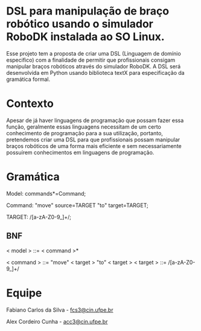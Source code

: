 # DSL para manipulação de braço robótico usando o simulador RoboDK instalada ao SO Linux.

Esse projeto tem a proposta de criar uma DSL (Linguagem de domínio especifico) com a finalidade de permitir que profissionais consigam manipular braços robóticos através do simulador RoboDK. A DSL será desenvolvida em Python usando biblioteca textX para especificação da gramática formal.

 # Contexto

Apesar de já haver linguagens de programação que possam fazer essa função, geralmente essas linguagens necessitam de um certo conhecimento de programação para a sua utilização, portanto, pretendemos criar uma DSL para que profissionais possam manipular braços robóticos de uma forma mais eficiente e sem necessariamente possuírem conhecimentos em linguagens de programação.

# Gramática

Model: commands*=Command; 

Command: "move" source=TARGET "to" target=TARGET; 

TARGET: /[a-zA-Z0-9_]+/;

## BNF

< model > ::= < command >*

< command > ::= "move" < target > "to" < target >
< target > ::= /[a-zA-Z0-9_]+/

# Equipe

Fabiano Carlos da Silva - fcs3@cin.ufpe.br

Alex Cordeiro Cunha - acc3@cin.ufpe.br
